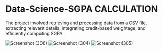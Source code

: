 # Data-Science-SGPA CALCULATION


The project involved retrieving and processing data from a CSV file, extracting relevant details, integrating credit-based weightage, and efficiently computing SGPA.


![Screenshot (306)](https://github.com/user-attachments/assets/eacaeaf7-f55c-43f8-964d-95e215d6af4a)
![Screenshot (304)](https://github.com/user-attachments/assets/73732e2e-51be-4fa4-8b9d-a224dceed83b)
![Screenshot (305)](https://github.com/user-attachments/assets/76c4ef14-b2ad-4adb-90ff-72468fa901a0)
